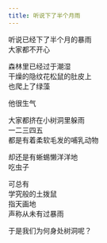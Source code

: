 ```yaml
---
title: 听说下了半个月雨
---
```


​听说已经下了半个月的暴雨  
大家都不开心<!--more-->

森林里已经过于潮湿  
干燥的隐纹花松鼠的肚皮上  
也爬上了绿藻

他很生气

大家都挤在小树洞里躲雨  
一二三四五  
都是有着柔软毛发的哺乳动物

却还是有蜥蜴懒洋洋地  
吃虫子

可总有  
学究般的土拨鼠  
指天画地  
声称从未有过暴雨

于是我们为何身处树洞呢？

